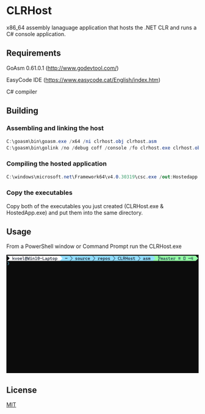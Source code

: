 # CLRHost

x86_64 assembly lanaguage application that hosts the .NET CLR and runs a C# console application.

## Requirements
GoAsm 0.61.0.1 (http://www.godevtool.com/)

EasyCode IDE (https://www.easycode.cat/English/index.htm)

C# compiler

## Building

### Assembling and linking the host 
```PowerShell
C:\goasm\bin\goasm.exe /x64 /ni clrhost.obj clrhost.asm
C:\goasm\bin\golink /no /debug coff /console /fo clrhost.exe clrhost.obj kernel32.dll user32.dll mscoree.dll
```

### Compiling the hosted application
```C#
C:\windows\microsoft.net\Framework64\v4.0.30319\csc.exe /out:Hostedapp.exe program.cs
```

### Copy the executables
Copy both of the executables you just created (CLRHost.exe & HostedApp.exe) and put them into the same directory.

## Usage

From a PowerShell window or Command Prompt run the CLRHost.exe

![Running CLRHost.exe](./screenshots/RunningCLRHost.gif)

## License
[MIT](https://choosealicense.com/licenses/mit/)